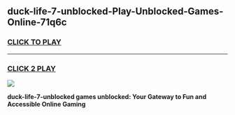 
## duck-life-7-unblocked-Play-Unblocked-Games-Online-71q6c
<h3>
<a href="https://premium76.site?title=duck-life-7-unblocked&ref=25A">CLICK TO PLAY</a></h3>
<hr>

<h3>
<a href="https://premium76.site?title=duck-life-7-unblocked&ref=25A">CLICK 2 PLAY</a>
  
</h3>

<a href="https://premium76.site?title=duck-life-7-unblocked&ref=25A"><img src="https://clearcache.store/games.png"></a>


**duck-life-7-unblocked games unblocked: Your Gateway to Fun and Accessible Online Gaming**
